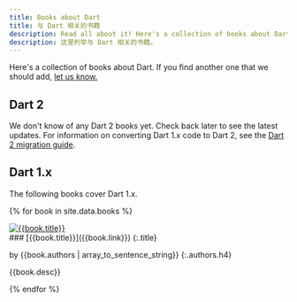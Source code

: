 ```yaml
---
title: Books about Dart
title: 与 Dart 相关的书籍
description: Read all about it! Here's a collection of books about Dart.
description: 这里列举与 Dart 相关的书籍。
---
```


Here's a collection of books about Dart.
If you find another one that we should add,
[let us know.](https://github.com/dart-lang/site-www/issues)

## Dart 2

We don't know of any Dart 2 books yet.
Check back later to see the latest updates.
For information on converting Dart 1.x code to Dart 2, see the
[Dart 2 migration guide](/dart-2).


## Dart 1.x

The following books cover Dart 1.x.

{% for book in site.data.books %}
<div class="book-img-with-details row">
<a href="{{book.link}}" title="{{book.title}}" class="col-sm-3 no-automatic-external">
  <img src="{% asset 'cover/{{book.cover}}' @path %}" alt="{{book.title}}"/>
</a>
<div class="details col-sm-9" markdown="1">
### [{{book.title}}]({{book.link}})
{:.title}

by {{book.authors | array_to_sentence_string}}
{:.authors.h4}

{{book.desc}}
</div>
</div>
{% endfor %}

